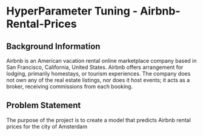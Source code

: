 # HyperParameter Tuning - Airbnb-Rental-Prices
## Background Information
Airbnb is an American vacation rental online marketplace company based in San
Francisco, California, United States. Airbnb offers arrangement for lodging, primarily
homestays, or tourism experiences. The company does not own any of the real estate
listings, nor does it host events; it acts as a broker, receiving commissions from each
booking.
## Problem Statement
The purpose of the project is to create a model that predicts Airbnb rental prices for the city of Amsterdam
